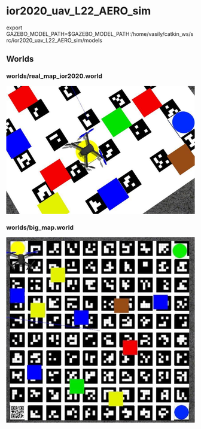 # ior2020_uav_L22_AERO_sim

export GAZEBO_MODEL_PATH=$GAZEBO_MODEL_PATH:/home/vasily/catkin_ws/src/ior2020_uav_L22_AERO_sim/models
## Worlds
### worlds/real_map_ior2020.world
![real_map](/readme_content/real_map.jpg)
### worlds/big_map.world
![big_map](/readme_content/big_map.jpg)
